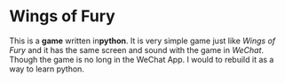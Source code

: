 # Wings of Fury

This is a **game** written in**python**. It is very simple game just like *Wings of Fury* and it has the same screen and sound with the game in *WeChat*. 
Though the game is no long in the WeChat App. I would to rebuild it as a way to learn python.
